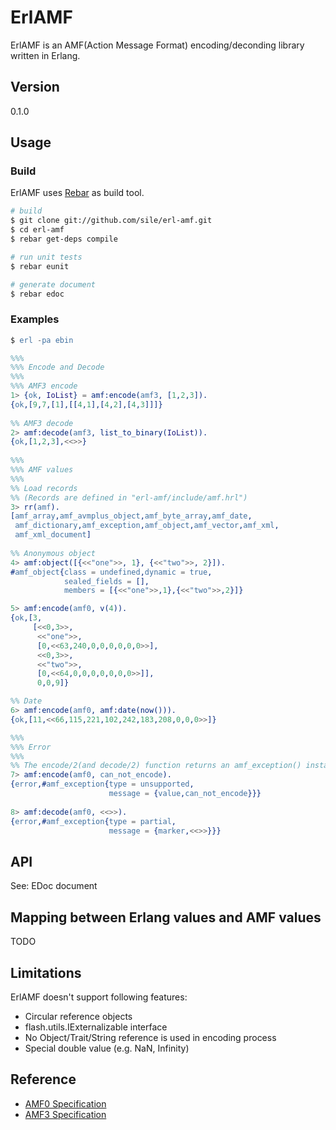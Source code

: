 # ErlAMF

ErlAMF is an AMF(Action Message Format) encoding/deconding library written in Erlang.

## Version
0.1.0

## Usage
### Build

ErlAMF uses [Rebar](https://github.com/basho/rebar/) as build tool.

```sh
# build
$ git clone git://github.com/sile/erl-amf.git
$ cd erl-amf
$ rebar get-deps compile

# run unit tests
$ rebar eunit

# generate document
$ rebar edoc
```

### Examples

```erlang
$ erl -pa ebin

%%%
%%% Encode and Decode
%%%
%%% AMF3 encode
1> {ok, IoList} = amf:encode(amf3, [1,2,3]).
{ok,[9,7,[1],[[4,1],[4,2],[4,3]]]}
    
%% AMF3 decode
2> amf:decode(amf3, list_to_binary(IoList)).
{ok,[1,2,3],<<>>}
    
%%%
%%% AMF values
%%%
%% Load records
%% (Records are defined in "erl-amf/include/amf.hrl")
3> rr(amf).
[amf_array,amf_avmplus_object,amf_byte_array,amf_date,
 amf_dictionary,amf_exception,amf_object,amf_vector,amf_xml,
 amf_xml_document]
    
%% Anonymous object
4> amf:object([{<<"one">>, 1}, {<<"two">>, 2}]).
#amf_object{class = undefined,dynamic = true,
            sealed_fields = [],
            members = [{<<"one">>,1},{<<"two">>,2}]}

5> amf:encode(amf0, v(4)).
{ok,[3,
     [<<0,3>>,
      <<"one">>,
      [0,<<63,240,0,0,0,0,0,0>>],
      <<0,3>>,
      <<"two">>,
      [0,<<64,0,0,0,0,0,0,0>>]],
      0,0,9]}

%% Date
6> amf:encode(amf0, amf:date(now())).
{ok,[11,<<66,115,221,102,242,183,208,0,0,0>>]}

%%%
%%% Error
%%%
%% The encode/2(and decode/2) function returns an amf_exception() instance as error reason
7> amf:encode(amf0, can_not_encode).
{error,#amf_exception{type = unsupported,
                      message = {value,can_not_encode}}}
    
8> amf:decode(amf0, <<>>).
{error,#amf_exception{type = partial,
                      message = {marker,<<>>}}}
```

## API

See: EDoc document

## Mapping between Erlang values and AMF values

TODO

## Limitations
ErlAMF doesn't support following features:
* Circular reference objects
* flash.utils.IExternalizable interface
* No Object/Trait/String reference is used in encoding process
* Special double value (e.g. NaN, Infinity)

## Reference
* [AMF0 Specification](http://download.macromedia.com/pub/labs/amf/amf0_spec_121207.pdf)
* [AMF3 Specification](http://wwwimages.adobe.com/www.adobe.com/content/dam/Adobe/en/devnet/amf/pdf/amf-file-format-spec.pdf)
